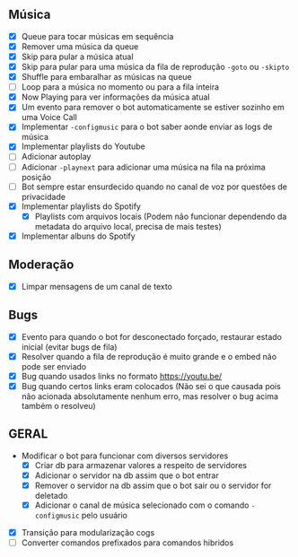 ## Música
* [X] Queue para tocar músicas em sequência 
* [X] Remover uma música da queue 
* [X] Skip para pular a música atual
* [X] Skip para pular para uma música da fila de reprodução `-goto` ou `-skipto`
* [X] Shuffle para embaralhar as músicas na queue
* [ ] Loop para a música no momento ou para a fila inteira
* [X] Now Playing para ver informações da música atual 
* [X] Um evento para remover o bot automaticamente se estiver sozinho em uma Voice Call
* [X] Implementar `-configmusic` para o bot saber aonde enviar as logs de música
* [X] Implementar playlists do Youtube
* [ ] Adicionar autoplay
* [ ] Adicionar `-playnext` para adicionar uma música na fila na próxima posição
* [ ] Bot sempre estar ensurdecido quando no canal de voz por questões de privacidade
* [X] Implementar playlists do Spotify
  * [X] Playlists com arquivos locais (Podem não funcionar dependendo da metadata do arquivo local, precisa de mais testes)
* [X] Implementar albuns do Spotify

## Moderação
* [X] Limpar mensagens de um canal de texto 

## Bugs
* [X] Evento para quando o bot for desconectado forçado, restaurar estado inicial (evitar bugs de fila)
* [X] Resolver quando a fila de reprodução é muito grande e o embed não pode ser enviado
* [X] Bug quando usados links no formato https://youtu.be/
* [X] Bug quando certos links eram colocados (Não sei o que causada pois não acionada absolutamente nenhum erro, mas resolver o bug acima também o resolveu)

## GERAL
* Modificar o bot para funcionar com diversos servidores
  * [X] Criar db para armazenar valores a respeito de servidores
  * [X] Adicionar o servidor na db assim que o bot entrar
  * [X] Remover o servidor na db assim que o bot sair ou o servidor for deletado
  * [X] Adicionar o canal de música selecionado com o comando `-configmusic` pelo usuário

* [X] Transição para modularização cogs
* [ ] Converter comandos prefixados para comandos hibridos